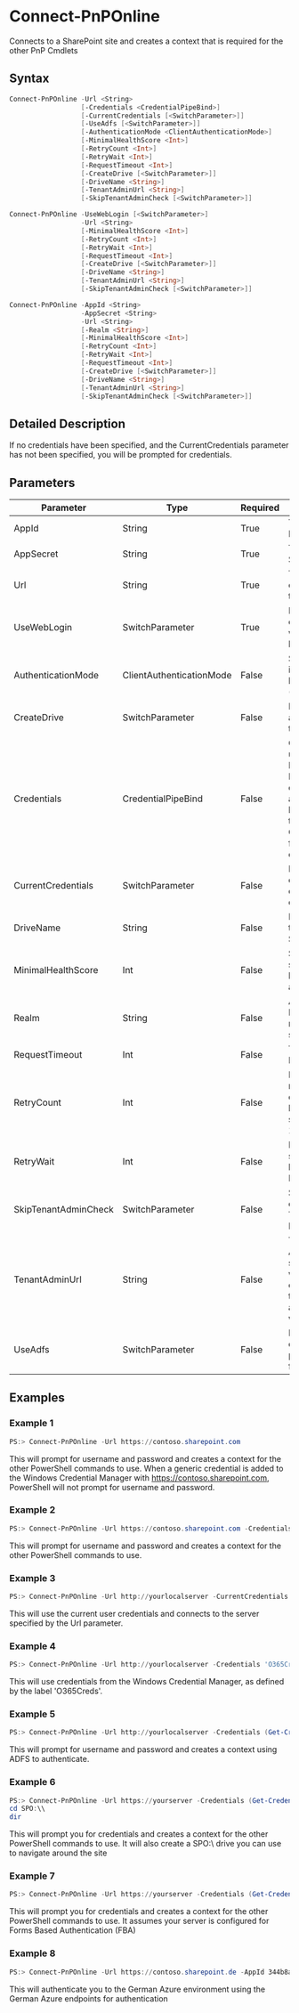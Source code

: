 # Connect-PnPOnline
Connects to a SharePoint site and creates a context that is required for the other PnP Cmdlets
## Syntax
```powershell
Connect-PnPOnline -Url <String>
                  [-Credentials <CredentialPipeBind>]
                  [-CurrentCredentials [<SwitchParameter>]]
                  [-UseAdfs [<SwitchParameter>]]
                  [-AuthenticationMode <ClientAuthenticationMode>]
                  [-MinimalHealthScore <Int>]
                  [-RetryCount <Int>]
                  [-RetryWait <Int>]
                  [-RequestTimeout <Int>]
                  [-CreateDrive [<SwitchParameter>]]
                  [-DriveName <String>]
                  [-TenantAdminUrl <String>]
                  [-SkipTenantAdminCheck [<SwitchParameter>]]
```


```powershell
Connect-PnPOnline -UseWebLogin [<SwitchParameter>]
                  -Url <String>
                  [-MinimalHealthScore <Int>]
                  [-RetryCount <Int>]
                  [-RetryWait <Int>]
                  [-RequestTimeout <Int>]
                  [-CreateDrive [<SwitchParameter>]]
                  [-DriveName <String>]
                  [-TenantAdminUrl <String>]
                  [-SkipTenantAdminCheck [<SwitchParameter>]]
```


```powershell
Connect-PnPOnline -AppId <String>
                  -AppSecret <String>
                  -Url <String>
                  [-Realm <String>]
                  [-MinimalHealthScore <Int>]
                  [-RetryCount <Int>]
                  [-RetryWait <Int>]
                  [-RequestTimeout <Int>]
                  [-CreateDrive [<SwitchParameter>]]
                  [-DriveName <String>]
                  [-TenantAdminUrl <String>]
                  [-SkipTenantAdminCheck [<SwitchParameter>]]
```


## Detailed Description
If no credentials have been specified, and the CurrentCredentials parameter has not been specified, you will be prompted for credentials.

## Parameters
Parameter|Type|Required|Description
---------|----|--------|-----------
|AppId|String|True|The Application Client ID to use.|
|AppSecret|String|True|The Application Client Secret to use.|
|Url|String|True|The Url of the site collection to connect to.|
|UseWebLogin|SwitchParameter|True|If you want to connect to SharePoint with browser based login|
|AuthenticationMode|ClientAuthenticationMode|False|Specify to use for instance use forms based authentication (FBA)|
|CreateDrive|SwitchParameter|False|If you want to create a PSDrive connected to the URL|
|Credentials|CredentialPipeBind|False|Credentials of the user to connect with. Either specify a PSCredential object or a string. In case of a string value a lookup will be done to the Windows Credential Manager for the correct credentials.|
|CurrentCredentials|SwitchParameter|False|If you want to connect with the current user credentials|
|DriveName|String|False|Name of the PSDrive to create (default: SPO)|
|MinimalHealthScore|Int|False|Specifies a minimal server healthscore before any requests are executed.|
|Realm|String|False|Authentication realm. If not specified will be resolved from the url specified.|
|RequestTimeout|Int|False|The request timeout. Default is 180000|
|RetryCount|Int|False|Defines how often a retry should be executed if the server healthscore is not sufficient. Default is 10 times.|
|RetryWait|Int|False|Defines how many seconds to wait before each retry. Default is 1 second.|
|SkipTenantAdminCheck|SwitchParameter|False|Should we skip the check if this site is the Tenant admin site. Default is false|
|TenantAdminUrl|String|False|The url to the Tenant Admin site. If not specified, the cmdlets will assume to connect automatically to https://<tenantname>-admin.sharepoint.com where appropriate.|
|UseAdfs|SwitchParameter|False|If you want to connect to your on-premises SharePoint farm using ADFS|
## Examples

### Example 1
```powershell
PS:> Connect-PnPOnline -Url https://contoso.sharepoint.com
```
This will prompt for username and password and creates a context for the other PowerShell commands to use. When a generic credential is added to the Windows Credential Manager with https://contoso.sharepoint.com, PowerShell will not prompt for username and password.

### Example 2
```powershell
PS:> Connect-PnPOnline -Url https://contoso.sharepoint.com -Credentials (Get-Credential)
```
This will prompt for username and password and creates a context for the other PowerShell commands to use. 

### Example 3
```powershell
PS:> Connect-PnPOnline -Url http://yourlocalserver -CurrentCredentials
```
This will use the current user credentials and connects to the server specified by the Url parameter.

### Example 4
```powershell
PS:> Connect-PnPOnline -Url http://yourlocalserver -Credentials 'O365Creds'
```
This will use credentials from the Windows Credential Manager, as defined by the label 'O365Creds'.

### Example 5
```powershell
PS:> Connect-PnPOnline -Url http://yourlocalserver -Credentials (Get-Credential) -UseAdfs
```
This will prompt for username and password and creates a context using ADFS to authenticate.

### Example 6
```powershell
PS:> Connect-PnPOnline -Url https://yourserver -Credentials (Get-Credential) -CreateDrive
cd SPO:\\
dir
```
This will prompt you for credentials and creates a context for the other PowerShell commands to use. It will also create a SPO:\\ drive you can use to navigate around the site

### Example 7
```powershell
PS:> Connect-PnPOnline -Url https://yourserver -Credentials (Get-Credential) -AuthenticationMode FormsAuthentication
```
This will prompt you for credentials and creates a context for the other PowerShell commands to use. It assumes your server is configured for Forms Based Authentication (FBA)

### Example 8
```powershell
PS:> Connect-PnPOnline -Url https://contoso.sharepoint.de -AppId 344b8aab-389c-4e4a-8fa1-4c1ae2c0a60d -AppSecret a3f3faf33f3awf3a3sfs3f3ss3f4f4a3fawfas3ffsrrffssfd -AzureEnvironment Germany
```
This will authenticate you to the German Azure environment using the German Azure endpoints for authentication
